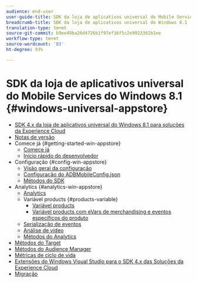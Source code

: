 ```yaml
---
audience: end-user
user-guide-title: SDK da loja de aplicativos universal do Mobile Services do Windows 8.1
breadcrumb-title: SDK da loja de aplicativos universal do Windows 8.1
translation-type: tm+mt
source-git-commit: b9ee49ba26d4726b1f97ef36f5c2e9923361b1ee
workflow-type: tm+mt
source-wordcount: '83'
ht-degree: 93%

---
```



# SDK da loja de aplicativos universal do Mobile Services do Windows 8.1 {#windows-universal-appstore}

+ [SDK 4.x da loja de aplicativos universal do Windows 8.1 para soluções da Experience Cloud](overview.md)
+ [Notas de versão](release-notes.md)
+ Comece já {#getting-started-win-appstore}
   + [Comece já](c-getting-started/c-getting-started.md)
   + [Início rápido do desenvolvedor](c-getting-started/dev-qs.md)
+ Configuração {#config-win-appstore}
   + [Visão geral da configuração](c-configuration/c-configuration.md)
   + [Configuração do ADBMobileConfig.json](c-configuration/c.json.md)
   + [Métodos do SDK](c-configuration/methods.md)
+ Analytics {#analytics-win-appstore}
   + [Analytics](analytics/analytics.md)
   + Variável products {#products-variable}
      + [Variável products](analytics/products/products.md)
      + [Variável products com eVars de merchandising e eventos específicos do produto](analytics/products/products-variable-evars-events.md)
   + [Serialização de eventos](analytics/event-serialization.md)
   + [Análise de vídeo](analytics/video-qs.md)
   + [Métodos do Analytics](analytics/analytics-methods.md)
+ [Métodos do Target](target/target-methods.md)
+ [Métodos do Audience Manager](audiencemgmt/audience-manager-methods.md)
+ [Métricas de ciclo de vida](metrics.md)
+ [Extensões do Windows Visual Studio para o SDK 4.x das Soluções da Experience Cloud](extensions/win-vse-4x.md)
+ [Migração](migration-v3.md)
